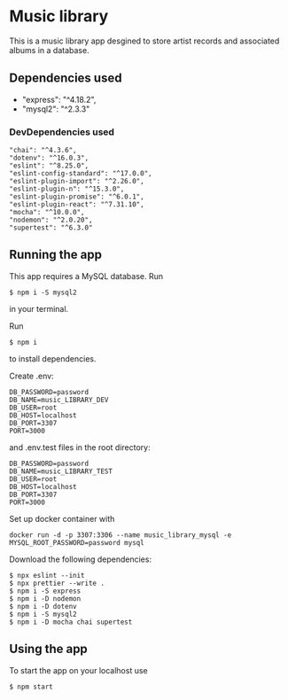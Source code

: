 # Music library

This is a music library app desgined to store artist records and associated albums in a database.

## Dependencies used

- "express": "^4.18.2",
- "mysql2": "^2.3.3"

### DevDependencies used

    "chai": "^4.3.6",
    "dotenv": "^16.0.3",
    "eslint": "^8.25.0",
    "eslint-config-standard": "^17.0.0",
    "eslint-plugin-import": "^2.26.0",
    "eslint-plugin-n": "^15.3.0",
    "eslint-plugin-promise": "^6.0.1",
    "eslint-plugin-react": "^7.31.10",
    "mocha": "^10.0.0",
    "nodemon": "^2.0.20",
    "supertest": "^6.3.0"

## Running the app

This app requires a MySQL database. Run

```
$ npm i -S mysql2
```

in your terminal.

Run

```
$ npm i
```

to install dependencies.

Create .env:

```
DB_PASSWORD=password
DB_NAME=music_LIBRARY_DEV
DB_USER=root
DB_HOST=localhost
DB_PORT=3307
PORT=3000
```

and .env.test files in the root directory:

```
DB_PASSWORD=password
DB_NAME=music_LIBRARY_TEST
DB_USER=root
DB_HOST=localhost
DB_PORT=3307
PORT=3000
```

Set up docker container with

```
docker run -d -p 3307:3306 --name music_library_mysql -e MYSQL_ROOT_PASSWORD=password mysql

```

Download the following dependencies:

```
$ npx eslint --init
$ npx prettier --write .
$ npm i -S express
$ npm i -D nodemon
$ npm i -D dotenv
$ npm i -S mysql2
$ npm i -D mocha chai supertest
```

## Using the app

To start the app on your localhost use

```
$ npm start
```
